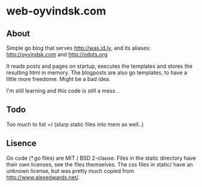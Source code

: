 # web-oyvindsk.com

## About
Simple go blog that serves http://was.id.ly, and its aliases: http://oyvindsk.com and http://odots.org

It reads posts and pages on startup, executes the templates and stores the resulting html in memory.
The blogposts are also go templates, to have a little more freedome. Might be a bad idea.

I'm still learning and this code is still a mess ..

## Todo
Too much to list =/
(slurp static files into mem as well..)

## Lisence
Go code (*.go files) are MIT / BSD 2-clause. Files in the static directory have their own licenses, see the files themselves. The css files in static/ have an unknown license, but was pretty much copied from http://www.alexedwards.net/.
